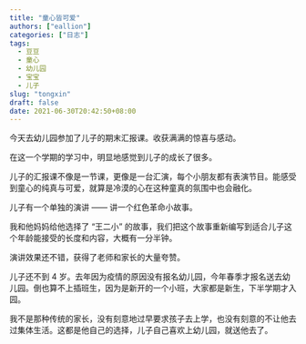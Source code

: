 ```yaml
---
title: "童心皆可爱"
authors: ["eallion"]
categories: ["日志"]
tags: 
  - 豆豆
  - 童心
  - 幼儿园
  - 宝宝
  - 儿子
slug: "tongxin"
draft: false
date: 2021-06-30T20:42:50+08:00
---
```


今天去幼儿园参加了儿子的期末汇报课。收获满满的惊喜与感动。

在这一个学期的学习中，明显地感觉到儿子的成长了很多。

儿子的汇报课不像是一节课，更像是一台汇演，每个小朋友都有表演节目。能感受到童心的纯真与可爱，就算是冷漠的心在这种童真的氛围中也会融化。

儿子有一个单独的演讲 —— 讲一个红色革命小故事。

我和他妈妈给他选择了 “王二小” 的故事，我们把这个故事重新编写到适合儿子这个年龄能接受的长度和内容，大概有一分半钟。

演讲效果还不错，获得了老师和家长的大量夸赞。

儿子还不到 4 岁。去年因为疫情的原因没有报名幼儿园，今年春季才报名送去幼儿园。倒也算不上插班生，因为是新开的一个小班，大家都是新生，下半学期才入园。

我不是那种传统的家长，没有刻意地过早要求孩子去上学，也没有刻意的不让他去过集体生活。这都是他自己的选择，儿子自己喜欢上幼儿园，就送他去了。
